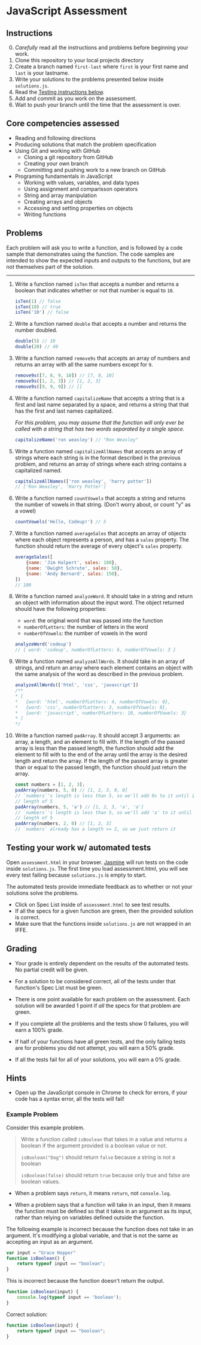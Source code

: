 # JavaScript Assessment

## Instructions

0. *Carefully* read all the instructions and problems before beginning your work.
1. Clone this repository to your local projects directory
1. Create a branch named `first-last` where `first` is your first name and
   `last` is your lastname.
1. Write your solutions to the problems presented below inside `solutions.js`.
1. Read the [Testing instructions below](#testing-your-work-w-automated-tests).
1. Add and commit as you work on the assessment.
1. Wait to push your branch until the time that the assessment is over.

## Core competencies assessed

- Reading and following directions
- Producing solutions that match the problem specification
- Using Git and working with GitHub
    - Cloning a git repository from GitHub
    - Creating your own branch
    - Committing and pushing work to a new branch on GitHub
- Programing fundamentals in JavaScript
    - Working with values, variables, and data types
    - Using assignment and comparisson operators
    - String and array manipulation
    - Creating arrays and objects
    - Accessing and setting properties on objects
    - Writing functions

## Problems

Each problem will ask you to write a function, and is followed by a code sample
that demonstrates using the function. The code samples are intended to show the
expected inputs and outputs to the functions, but are not themselves part of the
solution.

---

1. Write a function named `isTen` that accepts a number and returns a boolean
   that indicates whether or not that number is equal to `10`.

    ```js
    isTen(1) // false
    isTen(10) // true
    isTen('10') // false
    ```

1. Write a function named `double` that accepts a number and returns the number
   doubled.

    ```js
    double(5) // 10
    double(20) // 40
    ```

1. Write a function named `remove9s` that accepts an array of numbers and
   returns an array with all the same numbers except for `9`.

    ```js
    remove9s([7, 8, 9, 10]) // [7, 8, 10]
    remove9s([1, 2, 3]) // [1, 2, 3]
    remove9s([9, 9, 9]) // []
    ```

1. Write a function named `capitalizeName` that accepts a string that is a first
   and last name separated by a space, and returns a string that that has the
   first and last names capitalized.

    *For this problem, you may assume that the function will only ever be called
    with a string that has two words separated by a single space.*

    ```js
    capitalizeName('ron weasley') // "Ron Weasley"
    ```

1. Write a function named `capitalizeAllNames` that accepts an array of strings
   where each string is in the format described in the previous problem, and
   returns an array of strings where each string contains a capitalized named.

    ```js
    capitalizeAllNames(['ron weasley', 'harry potter'])
    // ['Ron Weasley', 'Harry Potter']
    ```

1. Write a function named `countVowels` that accepts a string and returns the
   number of vowels in that string. (Don't worry about, or count "y" as a vowel)

    ```js
    countVowels('Hello, Codeup!') // 5
    ```

1. Write a function named `averageSales` that accepts an array of objects where
   each object represents a person, and has a `sales` property. The function
   should return the average of every object's `sales` property.

    ```js
    averageSales([
        {name: 'Jim Halpert', sales: 100},
        {name: 'Dwight Schrute', sales: 50},
        {name: 'Andy Bernard', sales: 150},
    ])
    // 100
    ```

1. Write a function named `analyzeWord`. It should take in a string and return
   an object with information about the input word. The object returned should
   have the following properties:

    - `word`: the original word that was passed into the function
    - `numberOfLetters`: the number of letters in the word
    - `numberOfVowels`: the number of vowels in the word

    ```js
    analyzeWord('codeup')
    // { word: 'codeup', numberOfLetters: 6, numberOfVowels: 3 }
    ```

1. Write a function named `analyzeAllWords`. It should take in an array of
   strings, and return an array where each element contains an object with the
   same analysis of the word as described in the previous problem.

    ```js
    analyzeAllWords(['html', 'css', 'javascript'])
    /**
    * [
    *   {word: 'html', numberOfLetters: 4, numberOfVowels: 0},
    *   {word: 'css', numberOfLetters: 3, numberOfVowels: 0},
    *   {word: 'javascript', numberOfLetters: 10, numberOfVowels: 3}
    * ]
    */
    ```

1. Write a function named `padArray`. It should accept 3 arguments: an array, a
   length, and an element to fill with. If the length of the passed array is
   less than the passed length, the function should add the element to fill with
   to the end of the array until the array is the desired length and return the
   array. If the length of the passed array is greater than or equal to the
   passed length, the function should just return the array.

    ```js
    const numbers = [1, 2, 3];
    padArray(numbers, 5, 0) // [1, 2, 3, 0, 0]
    // `numbers`'s length is less than 5, so we'll add 0s to it until it has a
    // length of 5
    padArray(numbers, 5, 'a') // [1, 2, 3, 'a', 'a']
    // `numbers`'s length is less than 5, so we'll add 'a' to it until it has a
    // length of 5
    padArray(numbers, 2, 0) // [1, 2, 3]
    // `numbers` already has a length >= 2, so we just return it
    ```

## Testing your work w/ automated tests

Open `assessment.html` in your browser. [Jasmine][1] will run tests on the code
inside `solutions.js`. The first time you load assessment.html, you will see
every test failing because `solutions.js` is empty to start.

The automated tests provide immediate feedback as to whether or not your
solutions solve the problems.

- Click on Spec List inside of `assessment.html` to see test results.
- If all the specs for a given function are green, then the provided solution is
  correct.
- Make sure that the functions inside `solutions.js` are not wrapped in an IFFE.

[1]: https://jasmine.github.io/

## Grading

- Your grade is entirely dependent on the results of the automated tests. No
  partial credit will be given.

- For a solution to be considered correct, all of the tests under that
  function's Spec List must be green.

- There is one point available for each problem on the assessment. Each solution
  will be awarded 1 point if *all* the specs for that problem are green.

- If you complete all the problems and the tests show 0 failures, you will earn
  a 100% grade.

- If half of your functions have all green tests, and the only failing tests are
  for problems you did not attempt, you will earn a 50% grade.

- If all the tests fail for all of your solutions, you will earn a 0% grade.

## Hints

- Open up the JavaScript console in Chrome to check for errors, if your code has
  a syntax error, all the tests will fail!

### Example Problem

Consider this example problem.

> Write a function called `isBoolean` that takes in a value and returns a
> boolean if the argument provided is a boolean value or not.
>
> `isBoolean("Dog")` should return `false` because a string is not a boolean
>
> `isBoolean(false)` should return `true` because only true and false are
> boolean values.

- When a problem says `return`, it means `return`, not `console.log`.

- When a problem says that a function will take in an input, then it means the
  function must be defined so that it takes in an argument as its input, rather
  than relying on variables defined outside the function.

The following example is incorrect because the function does not take in an
argument. It's modifying a global variable, and that is not the same as
accepting an input as an argument.

```js
var input = "Grace Hopper"
function isBoolean() {
    return typeof input == "boolean";
}
```

This is incorrect because the function doesn't return the output.

```js
function isBoolean(input) {
    console.log(typeof input == 'boolean');
}
```

Correct solution:

```js
function isBoolean(input) {
    return typeof input == "boolean";
}
```
